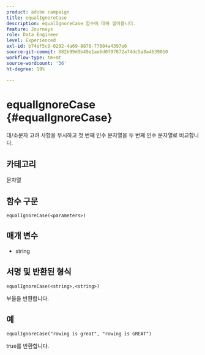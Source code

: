 ```yaml
---
product: adobe campaign
title: equalIgnoreCase
description: equalIgnoreCase 함수에 대해 알아봅니다.
feature: Journeys
role: Data Engineer
level: Experienced
exl-id: b74ef5c9-0202-4a69-8870-77004a4397e0
source-git-commit: 882b99d9b49e1ae6d0f97872a74dc5a8a4639050
workflow-type: tm+mt
source-wordcount: '36'
ht-degree: 19%

---
```


# equalIgnoreCase {#equalIgnoreCase}

대/소문자 고려 사항을 무시하고 첫 번째 인수 문자열을 두 번째 인수 문자열로 비교합니다.

## 카테고리

문자열

## 함수 구문

`equalIgnoreCase(<parameters>)`

## 매개 변수

* string

## 서명 및 반환된 형식

`equalIgnoreCase(<string>,<string>)`

부울을 반환합니다.

## 예

`equalIgnoreCase("rowing is great", "rowing is GREAT")`

true를 반환합니다.
